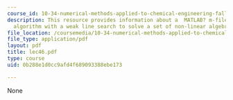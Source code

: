 ```yaml
---
course_id: 10-34-numerical-methods-applied-to-chemical-engineering-fall-2005
description: This resource provides information about a  MATLAB? m-file uses a reduced-Newton
  algorithm with a weak line search to solve a set of non-linear algebraic equations.
file_location: /coursemedia/10-34-numerical-methods-applied-to-chemical-engineering-fall-2005/0b288e1d0cc9afd4f689093388ebe173_lec46.pdf
file_type: application/pdf
layout: pdf
title: lec46.pdf
type: course
uid: 0b288e1d0cc9afd4f689093388ebe173

---
```

None
